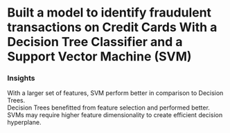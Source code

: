 # Built a model to identify fraudulent transactions on Credit Cards With a Decision Tree Classifier and a Support Vector Machine (SVM)

### Insights  
With a larger set of features, SVM perform better in comparison to Decision Trees.  
Decision Trees benefitted from feature selection and performed better.  
SVMs may require higher feature dimensionality to create efficient decision hyperplane.
